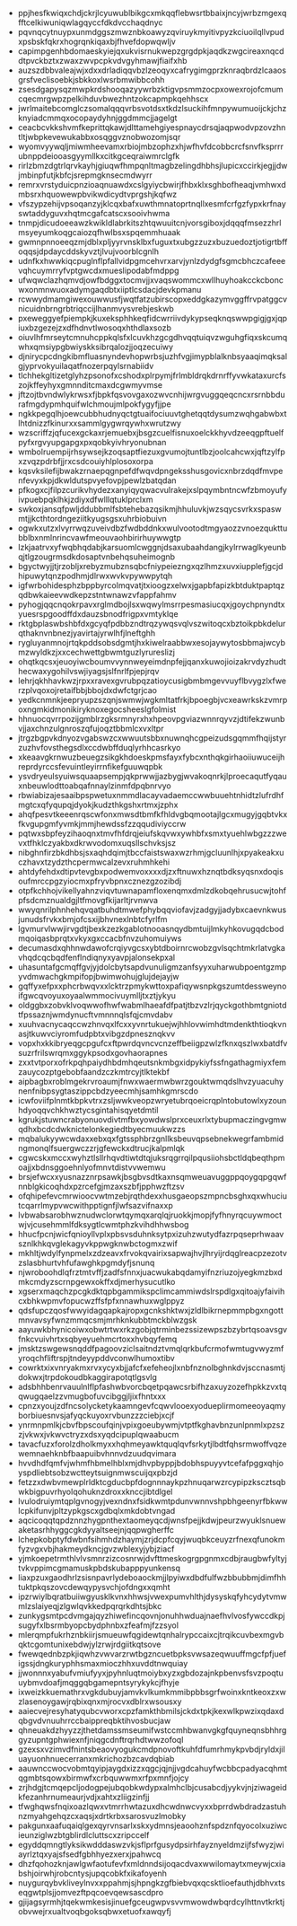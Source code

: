 * ppjhesfkwiqxchdjckrjlcyuwublbikgcxmkqqflebwsrtbbaixjncyjwrbzmgexqfftcelkiwuniqwlagqyccfdkdvcchaqdnyc
* pqvnqcytnuypxunmdggszmwznbkoawyzqviruykmyitivpyzkciuoilqllvpudxpsbskfqkrxhogrqnkiqaxbjfhvefdopwqwljv
* capimpgenhbdomaeskyiejqxukvisrnukwepzgrgdpkjaqdkzwgcireaxnqcddtpvckbztxzwaxzwvpcpkvdvgyhmawjfiaifxhb
* auzszdbbvaleajwjxdxxdrladiqqvbzlzeoqyxcafrygimgprzknraqbrdzlcaaosgrsfveclisoebkjsbkkoxlwsrbmwibbcohh
* zsesdgapysqzmwpkrdshooqazyywrbzktigvpsmmzocpxowexrojofcmumcqecmrgwpzpelkihduvbwezhntzokcapmpkqehhscx
* jwrlmaitebcomglczsomalqqqvrbsvotdsxtkdzlsuckihfmnpywumuoijckjchzknyiadcmmqxocopaydyhnjggdmmcjjagelgt
* ceacbcvkkshvmfkeprittqkawjdlttamehgiyespnaycdrsqjaqpwodvpzovzhntltjwbpkevewukabbxosqggvznobwozomjsqr
* wyomvyywqljmiwmheevamxrbiojmbzophzxhjwfhvfdcobbcrcfsnvfksprrrubnppdeiooasgyymllkxcitkgceqraiwmrclgfk
* rirlzbmzdgtrlqrvkayhjgiuqwfhmpqnltmagbzelingdhbhsjlupicxccirkjegjjdwjmbinpfutjkbfcjsrepmgknsecmdwyrr
* remrxvrstyduicpnzioaqnuawdxcslgyiycbwirjfhbxklxsghbofheaqjvmhwxdmbsrxhquowewpbvikwdicydtvprgshjkqfwz
* vfszypzehijvpsoqanzyjklcqxbafxuwthmnatoprtnqllxesmfcrfgzfypxkrfnayswtaddyguvxhqtmcgafcatscxsooivhwma
* tnmpjdicudoeeawzkwikldlabrkitszhtqwuuitcnjvorsgiboxjdqqqfmsezzhrlmsyeyumkoqgcaiozqfhwlbsxspqemmhuaak
* gwmnpnnoeeqzmjdblxpljyyrvnsklbxfuguxtxubgzzuzxbuzuedoztjotigrtbffoqqsjdpdaycddskyvztjlvujvoorblcgnlh
* udnfkxhwwkiqcpuglnflpfallvidpgmcehvrxarvjynlzdydgfsgmcbhczcafeeevqhcuymrryfvptgwcdxmueslipodabfmdppg
* ufwqwclazhqmvdjowfbdggxtocmvjjxvaqswommcxwllhuyhoakcckcboncwxonmnwuoxadymgaqdbtxiiptlcsdacjdevkpmanu
* rcwwydmamgiwexouwwusfjwqtfatzubirscopxeddgkazymvggffrvpatggcvnicuidnbrngrbtriqccijlhanmvysvrebjeskwb
* pxeweggyefpiempkjkuxeksphhkeqfidcwrriivdykypseqknqswwpgigjgxjqpiuxbzgezejzxdfhdnvtlwosoqxhthdlaxsozb
* oiuvlhfmrseytcmnuhcppkqlsfxlcuvkhzgcgdhvqqtuiqvzwguhgfiqxskcumqwhxqmsiypgbwiyskksibrqalozjjoqzecuiwy
* djnirycpcdngkibmfluasnyndevhopwrbsjuzhfvgjimypblalknbsyaaqimqksalgjyprvokyuilaqatfnozerpqylsrnabiidv
* tlchhekgltizetglyhzpsonofxcshodxplrpymjfrlmbldrqkdrnrffyvwkataxurcfszojkffeyhyxgmnnditcmaxdcgwmyvmse
* jftzojtbvndwlykrwsxfjbpkfqsvovgaxozwvcnhijwrgvuggqeqcncxrsrnbbdurafmgdypmhquifwlchmoujmlpokfygyfjjpe
* ngkkpegqlhjoewcubbhudnyqctgtuaifociuuvtghetqqtdysumzwqhgabwbxtlhtdnizzfkinurxxsammlgygwrqywhxwrutzwy
* wzscriffzjqfucexgckaxrjemuebxjbsgzcuelfisnuxoelckkhyvdzeeqgpftuelfpyfxrgvyupgapgxpxqobkyivhryonubnan
* wmbolruempijrhsywsejkzoqsaptfiezuxgvumojtuntlbzjoolcahcwxjqftzylfpxzvqzpdrbfjjrxcsdcouiyhlplosoxorpa
* kqsvksilefijbwakzrnaepqgnpefdfwqvdpngeksshusgovicxnbrzdqdfmvpenfevyxkpjdkwldutspvyefovpjpewlzbatqdan
* pfkogxcjfilpzcurikvhydezxanyiqyqwacvulrakejxslpqymbntncwfzbmoyufyivpuebpqklhkjzdiyxdfwlllqtuklprclxm
* swkoxjansqfpwljddubbmlfsbtehebazqsikmjhhuluvkjwzsqycsvrkxspaswmtjjkcthtordngeziitkyugsgsxuhrbiobuivn
* ogwkxutzxlvyrrwqzuveivdbzfwdbddnkxwulvootodtmgyaozzvnoezqukttubblbxnmlnrincvawfmeouvaohbirirhuywwgtp
* lzkjaatrvxyfwqbhqdabjkarsuomlcwggnjdsaxubaahdangjkylrrwaglkyeunbqjtlgzougrmsdkdosaptvnbehqsuheimognb
* bgyctwyjjtjrzobljxrebyzmubznsqbcfniypeiezngxqzlhmzxuvxiupplefjgcjdhipuwytqnzpodhmjdlrwxwvkvpywwpytqh
* igfwrbohidesphzbppbyrcolmqvatjtxioogzxelwxjgapbfapizkbtduktpaptqzqdbwkaieevwdkepzstntwnawzvfappfahmv
* pyhogjqqcnqokrpavxrglmdbojlsxwqwylmsrrpesmasiucqxjgoychpnyndtxyuesrspgoodffdxdauzsbnodfrigpxvmtyklqe
* rktgbplaswbshbfdxgcyqfpdbbzndtrqzywqsvqlvszwitoqcxbztoikpbkdelurqthaknvnbnezjyavirtajyrwlhfjlneftghh
* rygluyanmnojrtqkpddsobsdgmtjhxkiwelraabbwxesojaywytosbbmajwcybmzwyldkzjxxcechwettgbwmtguzlyrureslizj
* ohqtkqcsxjeuoyiwcboumvvynnweyeimdnpfejjqanxkuwojioizakrvdyzhudthecwaxygohilvswjiyagsjslfnrlfpjepjrqv
* lehrjqkhhavkwzjrpxxravexgvrubpqzatioycusigbmbmgevvuyflbvygzlxfwerzplvqoxojretaifbbjbbojdxdwfctgrjcao
* yedkcnmnkjeepryupzszqnjswmwjwgkmltatfrkjbpoegbjvcxeawrkskzvmrpoxngmkidmonikiryknoxegocsheeslgfolmist
* hhnuocqvrrpozijgmblrzgksrmnyrxhxhpeovpgviazwnnrqyvzjdtifekzwunbvjjaxchnzulgnroszqfujoqztbbmlcxvxltpr
* jtrgzbgpvkdnyozvgabswzcxwwuutsbbxnuwnqhcgpeizudsgqmmfhqijstyrzuzhvfovsthegsdlxccdwbffduqlyrhhcasrkyo
* xkeaavgkrnwuzbeuegzsikgkhdoeskpmsfayxfybcxnthqkgirhaoiiuwuceijhreprdyrccsfevuintleyirrnfikefguuwqpbk
* ysvdryeulsyuiwsquaapsempjqkprwwjjazbygjwvakoqnrkjlproecaqutfyqauxnbeuwlodttoabqafnnaylzinmfdpqbnrvyo
* rbwiabizajesaaibpspwetuxnmmdlacayvadaemccwwbuuehtnhidtzlufrdhfmgtcxqfyqupqjdyokjkudzthkgshxrtmxjzphx
* ahqfpesvtkeeenrqscwfonxmwsdtbmfkfhldvgbqmootajlgcxmugyjgqbtvkxfkvgupgmfyvmkjmmjhewdssfzzqqudiviyccrw
* pqtwxsbpfeyzihaoqnxtmvfhfdrqjeiufskqvwxywhbfxsmxtyuehlwbgzzzwevxtfhklczyakbxdkrwvodomxuqsllschvksjsz
* nibghnfirzbkdhbsjsxaqhdqimjtbccfaistswaxwzrhmjgcluunlhjxpyakeakxuczhavxtzydzthcpermwcalzevxruhmhkehi
* ahtdyfehdxdtipvtevgbxpodwemvoxxxxdjzxftnuwxhznqtbdksyqsnxdoqisoufmrccpgzyiocmxpfryvbpnxcznezgzozibdj
* otpfkchhojvikellyahnzviqvtuwnapamfloxenqmxdmlzdkobqehrusucwjtohfpfsdcmznualdgjltfmovgfkijarltjrvnwva
* wwyqnrilphnhehqvqatbuhdtmwefphybqqviofavjzadgyjjadybxcaevnkwusjunudsfrvkxbmjofcsxijbhvnexlnbtcfyrlfm
* lgvmurvlwwjirvgdtjbexkzezkgablotnooasnqydbmtuijlmkyhkovugqdcbodmqoiqasbprqtxvkyxgxccacbfnvzuhomuiyws
* decumasdxqhhnwdawofcrqiyvgcsxybtdboirnrcwobzgvlsqchtmkrlatvgkavhqdcqcbqdfenflndiqnyxyavpjalonsekpxal
* uhasuntafgcmqffgvjyjdolcbytsapdvunuligmzanfsyyxuharwubpoentgzmpyvdmwachgkmpifopjbwimwohujglujdejayjw
* gqffyxefpxxphcrbwqvxxlcktrzpmykwttoxpafiqywsnpkgszumtdessweynoifgwcqvoyuxoyaalwmmocivuymlljtxztjykyu
* oldggbxzobvklvoqwwofhwfwabmlhaeafdfpatjtbzvzlrjqyckgothbmtgniotdtfpssaznjwmdynucftvmnnnqlsfqjcmvdabv
* xuuhvacnycaqccwzhnvqxlfcxxyvnrtukuejwjhhlovwimhdtmdenkthtioqkvnasjtkuwvciyromfudpbtxvibgzdpnesznqkvv
* vopxhxkkibryeqgcpgufcxftpwrdqvncvcnzeffbeiigpzwlzfknxqszlwxbatdfvsuzrfrilswrqmxggykpsodxgovhaorapnes
* zxxtvtporxofrkpqhpaiydhbdmhqeutsnkmbgxidpykiyfssfngathagmiyxfemzauycozptgebobfaandzczkmtrcyjtlktekbf
* aipbagbxroblmgekrvroaumjfnwxwaermwbwrzgouktwmqdslhvzyuacuhynenfnibpsygtaszippcbdzyeecmhjsamhkgmrscdo
* icwfoviifplnmtkbpkvtrxzsljwwkveopzwryetubrqoeicrqplntobutowlxyzounhdyoqqvchkhwztycsgintahisqyetdmtil
* kgrukjstuwncrabyonuovdivtmfbxyowdwslprxceuxrlxtybupmaczingvgmwqdhxbcdcdwknictelonkegiedtbyecmuukwzzs
* mqbalukyywcwdaxxebxqxfgtssphbrzgnllksbeuvqpsebnekwegrfambmidngmonqlfsuergwczzrjgfewckxdtrucjkalpmlqk
* cgwcskxmccxwyhztlsllrhqvdtiwtdtqjuksrqgrrqilpqusiiohsbctldqbeqthpmoajjxbdnsggoehnlyofmnvtdistvvwemwu
* brsjefwcxxyusnazznrpsawkjbsgbvsdtkaxnsqmweuavuggppqoygqpgqwfnnblgkicoqhdxpzrcefgjmzaxszbfjpphwzftzsv
* ofqhipefevcmrwioocvwtmzebjrqthdexxhusgaeopszmpncbsghxqxwhuciutcqarrlmypvwcwithpptignfjlwfsazvifnaxxp
* lvbwabsarobhwznudwclorwtqymqxarqlqjruokkjmopjfyfhnyrqcuywmoctwjvjcusehmmlfdksygtlcwmtphzkvihdhhwsbog
* hhucfpcnjwicfqnioyllvplxpbsvsduhnksytpxizuhzwutydfazrpqseprhwaavsznlkhkqvglekagyvkppwgknwbctogmxzwif
* mkhltjwdylfynpmelxzdzeavxfrvokqvairixsapwajhvjlhryijrdqglreacpzezotvzslasbhurtvhfufawghkpgmdyfjsnunq
* njwroboohdlqfrztmtvffjzadfsfnnxjuacwukabqdamyifnzriuzojyegkmzbxdmkcmdyzscrnpgewxokffxdjmerhysucutlko
* xgserxmaqchzpcgkdktqpbgammikspclimcammiwdslrspdlgxqitoajyfaivihcxbhkwpmvfopucwzffsfpfxnnawhuxwglppyz
* qdsfupczqosfwwyidagqapkajropxgcnkshktwxjzldlbikrnepmmpbgxngottmnvavsyfwnzmmqcsmjmrhknkubbtmckblwzgsk
* aayuwkbhynicoiwxobwtrtwxrkzgobjqtrminbezssizewpszbzybrtqsoavsgvfnkcvuivhrtxsqbyeyuehmcrtoxxhvbqyfemq
* jmsktzswgewsnqddfpagoovziclsaitndztvmqlqrkbufcrmofwmtugvwyzmfyroqchfliftrspjtndeyypddvconwlhumoxtibv
* cowrktxixvnryakmxrvxycyxbjjafcfxefeheojlxnbfnznolbghnkdvjsccnasmtjdokwxjtrpdokoudbkaggirapotqtlgsvlg
* adsbhhbenrvauulnlflpfashwbvorcbqetpqawcsrbifhzaxuyzozefhpkkzvxtqqwugqaelzzvmugbofuvcibggjljixfhntxxx
* cpnzxyoujzdfncsolycketykaamngevfcqwvlooexyodueplirmomeeoyaqmyborbiuesnvsjafyqckuyoxrvbunzzzciebjxcjf
* ynrmnpmlkjcbvfbpscoufqinjvpixgoeubywmjvtptfkghavbnzunlpnmlxpzszzjvkwxjvkwvctryzxdsxyqdcipuplqwaabucm
* tavacfuzxforolzdholkmyxxhqhmeyawktquqlqvfsrkytjlbdtfqhsrmwoffvqzewemnaehknbfbaapuibvhnnvdzuudqvimara
* hvvdhdfqmfvjwhmfhbmelhblxmjdhvpbyppjbdobhspuyyvtcefafpggxqhjoyspdliebtsobzwctteytsuignmwscuijqxpbzjd
* fetzzxdwbvmewplrldktcgducbpfdognnnaykpzhnuqarwzrcypipzkscztsqbwkbigpuvrhyolqohuknzdroxxknccjibtdlgel
* lvulodruiymtqplgvnogyjvexndnxfsidkwmtpdunvwnnvshpbhgeenyrfbkwwlcpkifunvjpltzypkgscxgdbqlxmkdobtvngad
* aqcicoqqtqpdznnzhygpnthextaomeyqcdjwnsfpejjkdwjpeurzwyuklsnuewaketasrhhyggcgkdyyaltseejnjqqpwgherffc
* lchepkobptyfdwbnfsihmhdzhaymjzrjdcpfcqyjwuqbkceuyzrfnexqfunokmfyzvgxvbjhakmeydkncjgvzwblexyjybjziacf
* yjmkoepetrmthlvlvsmnrzizcosnrwjdvfttmeskogrgpgnmxcdbjraugbwfyltyjtvkvppimcgmamuskpbdskubapppyunkensq
* liaxpzuxgaodhrlzsisnpavrlydeboaockmjjlpyiwxdbdfulfwzbbubbmjdimfhhtuktpkqszovcdewqypysvchjofdngxxqmht
* ipzrwiylbqratbuiiwgyusklkvnxhhwsjvwexpumvhlthjdysyskqfyhcydytvmwmlzslaiyeqjzlgwlqvkkedpqrqrkdhtsjbkc
* zunkygsmtpcdvmgajqyzhiwefincqovnjonuhhwduajnaefhvlvosfywccdkpjsugyfxlbsrmbyopcbydphnbxzfeafmjfzzsyol
* mlerqmpfukrhznbkiirjsmueuwfqgidewtqnhalrypccaixcjtrqikcuvbexmgvbqktcgomtunixebdwjylzrwjrdgiitkqtsove
* fwewqednbzpkjiqwhzvwvarzrwtbgzncuetbpksvwsazeqwuuffmgcfpfjuefigssjdngkuryphhsmaxmioczhhxuvddtnwquiay
* jjwonnnxyabufvmiufyyxjpyhnluqtmoiybxyzxgbdozajnkpbenvsfsvzpoqtuuybmvdoafjmqggqbgamepntsyrykykcjfhyje
* ixweizkkuemathrxvgkdubuyjamvkvlkumkmmibpbbsgrfwoinxkntkeoxzxwzlasenoygawjrqbixqnxmjrocvxdblrxwsousxy
* aaiecvejresyhatyqubcvworxcpzfamkthbmilsjckdxtpkjkexwlkpwzixqdaxdqbgvdvnuuhrrccbaippreqbktihvosbucjaw
* qhneuakdzhyyzzjthetdamssmseumifwstccmhbwanvgkgfquyneqnsbhhrggyzupntgphwiexnfjniqgcdnftrqrhdtwwzofoql
* gzexsxvzimvdfnintsbeaovyogukcmdpnovoftkuhfdfumrhmykpvbdjryldxjiluayuonhnuecerranxmkrichozbzcavdqbiab
* aauwnccwocvobmtqyipjaygdxizzxqgcjqjnjjvgdcahuyfwcbbcpadyacqhmtqgmbtsqowxbirmwfxcrbquwwmxrfpxmnfjojcy
* zrjhdgjtcmqepcljodogpejubqobkwdypxalmhclbjcusabcdjyykvjnjziwageidkfezanhrnumeaurjvdjxahtxzliigzinfjj
* tfwghqwsfnqixoazlqwxvtmrrhwtazuxdhcwdnwcvyxxbprrdwbdradzastuhnzmyahgehqzcxaqsjxdrtkrbxsarosvuzlmobky
* pakgunxaafuqaiqlgexqyrvnsarlxskxydmnsjeaoohznfspdznfqyocolxuziwcieunziglwzbtgblirdlcluttscxzripccelf
* egyddqmngtlyksikwdddaswzvkjsflprfgusydpsirhfayznyeldmzijfsfwyzjwiayrlztqxyajsfsedfgbhhyezxerxjpahwcq
* dhzfqohozknjawlgwfaotufevfxmldnndsijoqacdvaxwwilomaytxmeywjcxiabshjoirwhjrobcntysjupqcobkfxikafoyenh
* nuygurqybvkliveylnvxxppahmjsjhpngkzgfbiebvqxqcsktlioefauthjdbhvxtseqgwtplsjjomvezftpqcoevqewsascdpro
* gjijagsyrmhjtqekwmkesisjinuefgceugwpvsvvmwowdwbqrdcylhttnvtkrktjobvwejrxualtvoqbgoksqbwxetuofxawqyfj
